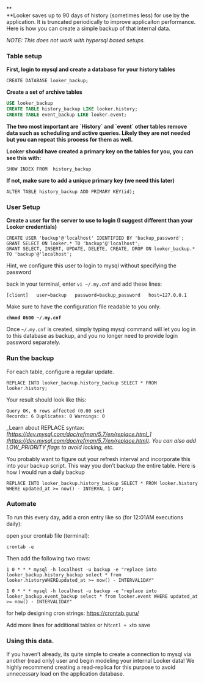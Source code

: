 **  
**Looker saves up to 90 days of history \(sometimes less\) for use by the application. It is truncated periodically to improve applicaiton performance. Here is how you can create a simple backup of that internal data.

_NOTE: This does not work with hypersql based setups._

### **Table setup**

**First, login to mysql and create a database for your history tables**

```
CREATE DATABASE looker_backup;
```

**Create a set of archive tables**

```sql
USE looker_backup
CREATE TABLE history_backup LIKE looker.history;
CREATE TABLE event_backup LIKE looker.event;
```

**The two most important are \`History\` and \`event\` other tables remove data such as scheduling and active queries. Likely they are not needed but you can repeat this process for them as well.**

**Looker should have created a primary key on the tables for you, you can see this with:**

```
SHOW INDEX FROM  history_backup
```

**If not, make sure to add a unique primary key \(we need this later\)**

```
ALTER TABLE history_backup ADD PRIMARY KEY(id);
```

### **User Setup**

**Create a user for the server to use to login \(I suggest different than your Looker credentials\)**

```
CREATE USER 'backup'@'localhost' IDENTIFIED BY 'backup_password';
GRANT SELECT ON looker.* TO 'backup'@'localhost';
GRANT SELECT, INSERT, UPDATE, DELETE, CREATE, DROP ON looker_backup.* TO 'backup'@'localhost';
```

Hint, we configure this user to login to mysql without specifying the password

  
back in your terminal, enter `vi ~/.my.cnf` and add these lines:

`[client]  
user=backup  
password=backup_password  
host=127.0.0.1`

Make sure to have the configuration file readable to you only.

**`chmod 0600 ~/.my.cnf`**

Once `~/.my.cnf` is created, simply typing mysql command will let you log in to this database as backup, and you no longer need to provide login password separately.

### Run the backup

For each table, configure a regular update.

```
REPLACE INTO looker_backup.history_backup SELECT * FROM looker.history;

```

Your result should look like this:

```
Query OK, 6 rows affected (0.00 sec)
Records: 6 Duplicates: 0 Warnings: 0
```

_Learn about REPLACE syntax: _[_https://dev.mysql.com/doc/refman/5.7/en/replace.html_](https://dev.mysql.com/doc/refman/5.7/en/replace.html)_. You can also add LOW\_PRIORITY flags to avoid locking, etc._  


You probably want to figure out your refresh interval and incorporate this into your backup script. This way you don’t backup the entire table. Here is how I would run a daily backup 

```
REPLACE INTO looker_backup.history_backup SELECT * FROM looker.history WHERE updated_at >= now() - INTERVAL 1 DAY;
```

###  **Automate**

To run this every day, add a cron entry like so \(for 12:01AM executions daily\):

open your crontab file \(terminal\): 

```
crontab -e
```

Then add the following two rows:

```
1 0 * * * mysql -h localhost -u backup -e "replace into looker_backup.history_backup select * from looker.historyWHEREupdated_at >= now() - INTERVAL1DAY"
```

```
1 0 * * * mysql -h localhost -u backup -e "replace into looker_backup.event_backup select * from looker.event WHERE updated_at >= now() - INTERVAL1DAY"
```

for help designing cron strings: https://crontab.guru/

Add more lines for additional tables or hit` cntl + x `to save

### Using this data.

If you haven’t already, its quite simple to create a connection to mysql via another \(read only\) user and begin modeling your internal Looker data! We highly recommend creating a read-replica for this purpose to avoid unnecessary load on the application database.

  


